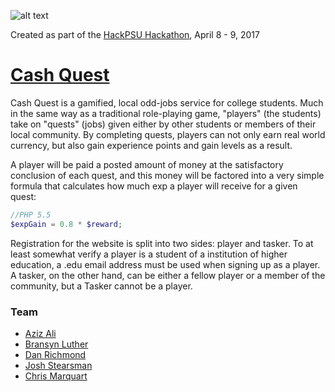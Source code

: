 ![alt text](https://hackpsu.org/assets/images/hackpsulogo.png "Logo Title Text 1")












Created as part of the [HackPSU Hackathon](https://hackpsu.org/), April 8 - 9, 2017

# [Cash Quest](http://cjmarquart.com/misc/HackathonWorkingTitle/html/login.html)

Cash Quest is a gamified, local odd-jobs service for college students. Much in the same way as a traditional role-playing game, "players" (the students) take on "quests" (jobs) given either by other students or members of their local community. By completing quests, players can not only earn real world currency, but also gain experience points and gain levels as a result.

A player will be paid a posted amount of money at the satisfactory conclusion of each quest, and this money will be factored into a very simple formula that calculates how much exp a player will receive for a given quest:

```php
//PHP 5.5
$expGain = 0.8 * $reward;
```

Registration for the website is split into two sides: player and tasker. To at least somewhat verify a player is a student of a institution of higher education, a .edu email address must be used when signing up as a player. A tasker, on the other hand, can be either a fellow player or a member of the community, but a Tasker cannot be a player.

### Team
- [Aziz Ali](https://github.com/aaali2017)
- [Bransyn Luther](https://github.com/bransynluther)
- [Dan Richmond](https://github.com/danrichmond)
- [Josh Stearsman](https://github.com/JStearsman)
- [Chris Marquart](https://github.com/RaxEmRemy)
